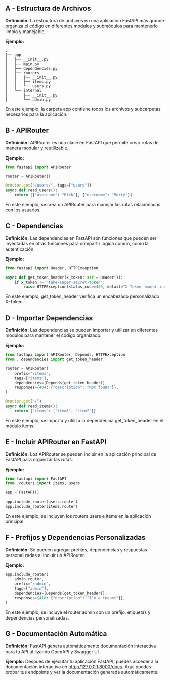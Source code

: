 ## A - Estructura de Archivos

**Definición:** La estructura de archivos en una aplicación FastAPI más grande organiza el código en diferentes módulos y submódulos para mantenerlo limpio y manejable.

**Ejemplo:**

```plaintext
.
├── app
│   ├── __init__.py
│   ├── main.py
│   ├── dependencies.py
│   ├── routers
│   │   ├── __init__.py
│   │   ├── items.py
│   │   └── users.py
│   └── internal
│       ├── __init__.py
│       └── admin.py
```

En este ejemplo, la carpeta app contiene todos los archivos y subcarpetas necesarios para la aplicación.

## B - APIRouter

**Definición:** APIRouter es una clase en FastAPI que permite crear rutas de manera modular y reutilizable.

**Ejemplo:**

```python
from fastapi import APIRouter

router = APIRouter()

@router.get("/users/", tags=["users"])
async def read_users():
    return [{"username": "Rick"}, {"username": "Morty"}]
```

En este ejemplo, se crea un APIRouter para manejar las rutas relacionadas con los usuarios.

## C - Dependencias

**Definición:** Las dependencias en FastAPI son funciones que pueden ser inyectadas en otras funciones para compartir lógica común, como la autenticación.

**Ejemplo:**

```python
from fastapi import Header, HTTPException

async def get_token_header(x_token: str = Header()):
    if x_token != "fake-super-secret-token":
        raise HTTPException(status_code=400, detail="X-Token header invalid")
```

En este ejemplo, get_token_header verifica un encabezado personalizado X-Token.

## D - Importar Dependencias

**Definición:** Las dependencias se pueden importar y utilizar en diferentes módulos para mantener el código organizado.

**Ejemplo:**

```python
from fastapi import APIRouter, Depends, HTTPException
from ..dependencies import get_token_header

router = APIRouter(
    prefix="/items",
    tags=["items"],
    dependencies=[Depends(get_token_header)],
    responses={404: {"description": "Not found"}},
)

@router.get("/")
async def read_items():
    return {"items": ["item1", "item2"]}
```

En este ejemplo, se importa y utiliza la dependencia get_token_header en el módulo items.

## E - Incluir APIRouter en FastAPI

**Definición:** Los APIRouter se pueden incluir en la aplicación principal de FastAPI para organizar las rutas.

**Ejemplo:**

```python
from fastapi import FastAPI
from .routers import items, users

app = FastAPI()

app.include_router(users.router)
app.include_router(items.router)
```

En este ejemplo, se incluyen los routers users e items en la aplicación principal.

## F - Prefijos y Dependencias Personalizadas

**Definición:** Se pueden agregar prefijos, dependencias y respuestas personalizadas al incluir un APIRouter.

**Ejemplo:**

```python
app.include_router(
    admin.router,
    prefix="/admin",
    tags=["admin"],
    dependencies=[Depends(get_token_header)],
    responses={418: {"description": "I'm a teapot"}},
)
```

En este ejemplo, se incluye el router admin con un prefijo, etiquetas y dependencias personalizadas.

## G - Documentación Automática

**Definición:** FastAPI genera automáticamente documentación interactiva para tu API utilizando OpenAPI y Swagger UI.

**Ejemplo:** Después de ejecutar tu aplicación FastAPI, puedes acceder a la documentación interactiva en http://127.0.0.1:8000/docs. Aquí puedes probar tus endpoints y ver la documentación generada automáticamente.

